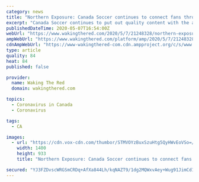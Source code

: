 ```yaml
---
category: news
title: "Northern Exposure: Canada Soccer continues to connect fans through COVID-19 crisis"
excerpt: "Canada Soccer continues to put out quality content with the addition of a new podcast series called Inside #CANWNT. This webinar is part of the larger Canada Soccer Nation Inside platform which includes a variety of content and activities meant to keep the Canadian soccer community connected and engaged."
publishedDateTime: 2020-05-07T16:54:00Z
webUrl: "https://www.wakingthered.com/2020/5/7/21248328/northern-exposure-canada-soccer-continues-to-connect-fans-through-covid-19-crisis"
ampWebUrl: "https://www.wakingthered.com/platform/amp/2020/5/7/21248328/northern-exposure-canada-soccer-continues-to-connect-fans-through-covid-19-crisis"
cdnAmpWebUrl: "https://www-wakingthered-com.cdn.ampproject.org/c/s/www.wakingthered.com/platform/amp/2020/5/7/21248328/northern-exposure-canada-soccer-continues-to-connect-fans-through-covid-19-crisis"
type: article
quality: 84
heat: 84
published: false

provider:
  name: Waking The Red
  domain: wakingthered.com

topics:
  - Coronavirus in Canada
  - Coronavirus

tags:
  - CA

images:
  - url: "https://cdn.vox-cdn.com/thumbor/STMVOYzBuxSzuHtg5QyHWvEoVSo=/0x0:5568x3712/1400x933/filters:focal(2502x1137:3392x2027):no_upscale()/cdn.vox-cdn.com/uploads/chorus_image/image/66764451/1151710139.jpg.0.jpg"
    width: 1400
    height: 933
    title: "Northern Exposure: Canada Soccer continues to connect fans through COVID-19 crisis"

secured: "YJ3FZDvscWRGSmCRDq+AfXa844Lh/kqNAZT9/1dg2MQWxvAey+Wug91JimCd1dNN5oZOewYZuraFBDRYXoY8TsElG0aGDFtbRGWJgf/C0HMGcZ0A04O3iwqw8/ZdDivOsOdIwaUM3ZOVlwCoWFAd602cuv94cJgLkB7SpApYPThOF4w74KEDQarRAtXQVGSFcjmQCt+Iktp385h50RkqdsqbLAfV5jU8gHtL6hZx2OqD1fpgRoMRhwtfQqZ7H6aLTG2r5rgczQrNmbIWr77CQRHMCH2OacGntHamjmXYdaoYIJZ7GTZYdOAPSow94S0Vi+h/3xp5QxoUeEGm5MFMaqt86rAuN2lzNcbOjklLes8S6cIOc1nVf8Bwe5RenBzoaz6fCRb79/fCUIrz3S77B8U3HLhLSgGi2cMUu9aksAQlBB3er+7jGhExpLv40tVqDoAODXCpUwAuNPQKC4NLBL1SKQIS6xjU6/l8pxt8/RY=;iMi1eFXRZ647L9vcavscWQ=="
---
```


